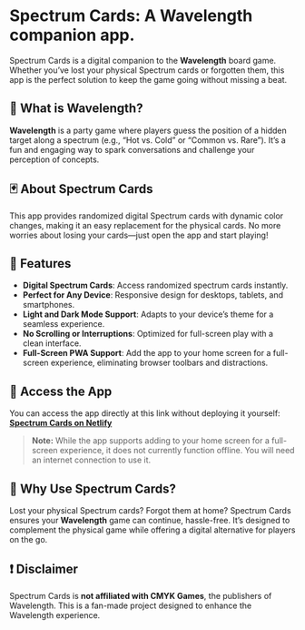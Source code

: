 # Spectrum Cards: A Wavelength companion app.

Spectrum Cards is a digital companion to the **Wavelength** board game. Whether you’ve lost your physical Spectrum cards or forgotten them, this app is the perfect solution to keep the game going without missing a beat.

## 🎯 What is Wavelength?

**Wavelength** is a party game where players guess the position of a hidden target along a spectrum (e.g., “Hot vs. Cold” or “Common vs. Rare”). It’s a fun and engaging way to spark conversations and challenge your perception of concepts.

## 🃏 About Spectrum Cards

This app provides randomized digital Spectrum cards with dynamic color changes, making it an easy replacement for the physical cards. No more worries about losing your cards—just open the app and start playing!

## 🚀 Features
- **Digital Spectrum Cards**: Access randomized spectrum cards instantly.
- **Perfect for Any Device**: Responsive design for desktops, tablets, and smartphones.
- **Light and Dark Mode Support**: Adapts to your device’s theme for a seamless experience.
- **No Scrolling or Interruptions**: Optimized for full-screen play with a clean interface.
- **Full-Screen PWA Support**: Add the app to your home screen for a full-screen experience, eliminating browser toolbars and distractions.

## 🔗 Access the App

You can access the app directly at this link without deploying it yourself:  
[**Spectrum Cards on Netlify**](https://spectrumcards.netlify.app/)

> **Note:** While the app supports adding to your home screen for a full-screen experience, it does not currently function offline. You will need an internet connection to use it.

## 📖 Why Use Spectrum Cards?

Lost your physical Spectrum cards? Forgot them at home? Spectrum Cards ensures your **Wavelength** game can continue, hassle-free. It’s designed to complement the physical game while offering a digital alternative for players on the go.

## ❗ Disclaimer

Spectrum Cards is **not affiliated with CMYK Games**, the publishers of Wavelength. This is a fan-made project designed to enhance the Wavelength experience.
